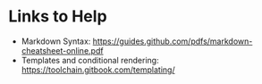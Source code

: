 # Links to Help

* Markdown Syntax: https://guides.github.com/pdfs/markdown-cheatsheet-online.pdf
* Templates and conditional rendering: https://toolchain.gitbook.com/templating/